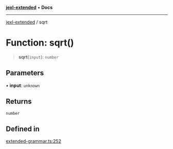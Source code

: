 [**jexl-extended**](../README.md) • **Docs**

***

[jexl-extended](../globals.md) / sqrt

# Function: sqrt()

> **sqrt**(`input`): `number`

## Parameters

• **input**: `unknown`

## Returns

`number`

## Defined in

[extended-grammar.ts:252](https://github.com/nikoraes/jexl-extended/blob/db8adde102268337995e72b2224f129152316ed5/src/extended-grammar.ts#L252)
